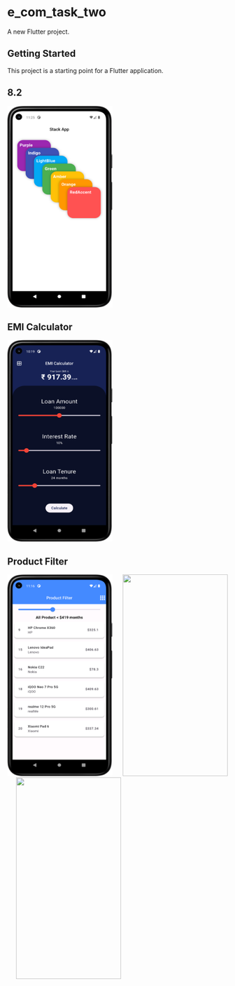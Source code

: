 # e_com_task_two

A new Flutter project.

## Getting Started

This project is a starting point for a Flutter application.


## 8.2

<img src = "https://github.com/Zimil-Patel/e_com_task_two/blob/master/snaps/8.2/stackApp.png" width = "240" height = "460"> &nbsp;&nbsp;&nbsp;&nbsp;


## EMI Calculator

<img src = "https://github.com/Zimil-Patel/e_com_task_two/blob/master/snaps/EMICalc/EMICalc.png" width = "240" height = "460"> &nbsp;&nbsp;&nbsp;&nbsp;


## Product Filter

<img src = "https://github.com/Zimil-Patel/e_com_task_two/blob/master/snaps/8.1/ProductFilter1.png" width = "240" height = "460"> &nbsp;&nbsp;&nbsp;&nbsp; <img src = "https://github.com/Zimil-Patel/e_com_task_two/blob/master/snaps/EMICalc/ProductFilter2.png" width = "240" height = "460"> &nbsp;&nbsp;&nbsp;&nbsp; <img src = "https://github.com/Zimil-Patel/e_com_task_two/blob/master/snaps/EMICalc/ProductFilter3.png" width = "240" height = "460">
